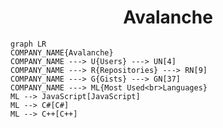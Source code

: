 <h1 align="center">Avalanche</h1>

```mermaid
graph LR
COMPANY_NAME{Avalanche}
COMPANY_NAME ---> U{Users} ---> UN[4]
COMPANY_NAME ---> R{Repositories} ---> RN[9]
COMPANY_NAME ---> G{Gists} ---> GN[37]
COMPANY_NAME ---> ML{Most Used<br>Languages}
ML --> JavaScript[JavaScript]
ML --> C#[C#]
ML --> C++[C++]
```
